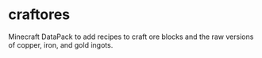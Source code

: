 # craftores
Minecraft DataPack to add recipes to craft ore blocks and the raw versions of copper, iron, and gold ingots.
